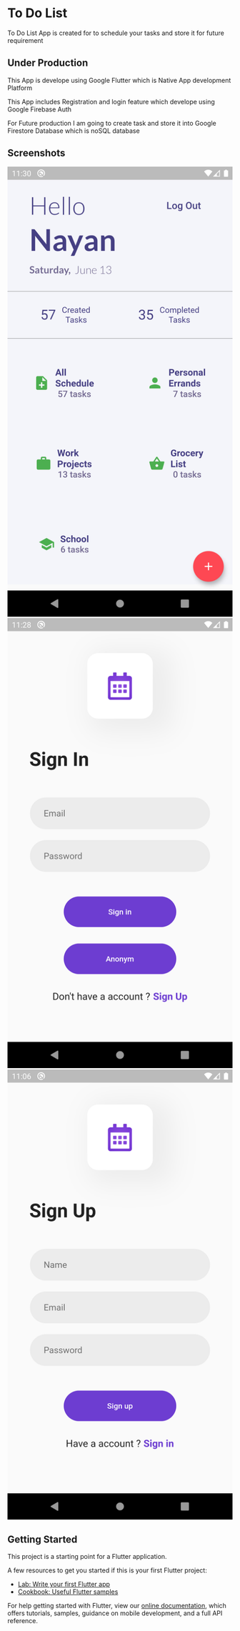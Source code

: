 # To Do List

To Do List App is created for to schedule your tasks and store it for future requirement  

## Under Production

This App is develope using Google Flutter which is Native App development Platform

This App includes Registration and login feature which develope using Google Firebase Auth

For Future production I am going to create task and store it into Google Firestore Database which is noSQL database

## Screenshots

![alt text](https://github.com/NayanPatil1998/To_Do_List_Appp/blob/master/Screenshots/HomePage.png)
![alt text](https://github.com/NayanPatil1998/To_Do_List_Appp/blob/master/Screenshots/SignIn.png)
![alt text](https://github.com/NayanPatil1998/To_Do_List_Appp/blob/master/Screenshots/SignUp.png)

## Getting Started

This project is a starting point for a Flutter application.

A few resources to get you started if this is your first Flutter project:

- [Lab: Write your first Flutter app](https://flutter.dev/docs/get-started/codelab)
- [Cookbook: Useful Flutter samples](https://flutter.dev/docs/cookbook)

For help getting started with Flutter, view our
[online documentation](https://flutter.dev/docs), which offers tutorials,
samples, guidance on mobile development, and a full API reference.
